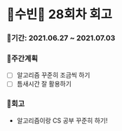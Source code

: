 # 🌼수빈🌼 28회차 회고

### 🥕기간: 2021.06.27 ~ 2021.07.03

### 🍆주간계획

- [ ] 알고리즘 꾸준히 조금씩 하기
- [ ] 틈새시간 잘 활용하기

### 🥦회고

- 알고리즘이랑 CS 공부 꾸준히 하기!



